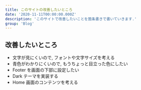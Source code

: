 ```yaml
---
title: このサイトの改善したいところ
date: '2020-11-11T00:00:00.000Z'
description: 'このサイトで改善したいことを箇条書きで書いていきます.'
group: 'Blog'
---
```


## 改善したいところ

- 文字が見にくいので, フォントや文字サイズを考える
- 青色がわかりにくいので, もうちょっと目立った色にしたい
- Footer を画面の下部に設定したい
- Dark テーマを実装する
- Home 画面のコンテンツを考える
